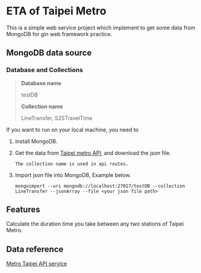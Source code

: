 # ETA of Taipei Metro

This is a simple web service project which implement to get some data from MongoDB for gin web framework practice.

## MongoDB data source

### Database and Collections

> <b>Database name</b>
>  
> testDB
> 
> <b>Collection name</b>
> 
> LineTransfer, S2STravelTime

If you want to run on your local machine, you need to

1. Install MongoDB.
2. Get the data from [Taipei metro API](https://ptx.transportdata.tw/MOTC/?urls.primaryName=%E8%BB%8C%E9%81%93V2#/), and download the json file.

    `The collection name is used in api routes.`

3. Import json file into MongoDB, Example below.
    ```
    mongoimport --uri mongodb://localhost:27017/testDB --collection LineTransfer --jsonArray --file <your json file path>
    ```

## Features

Calculate the duration time you take between any two stations of Taipei Metro.

## Data reference

[Metro Taipei API service](https://www.metro.taipei/cp.aspx?n=BDEB860F2BE3E249)
